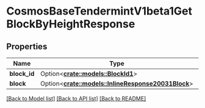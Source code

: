 # CosmosBaseTendermintV1beta1GetBlockByHeightResponse

## Properties

Name | Type | Description | Notes
------------ | ------------- | ------------- | -------------
**block_id** | Option<[**crate::models::BlockId1**](BlockID_1.md)> |  | [optional]
**block** | Option<[**crate::models::InlineResponse20031Block**](inline_response_200_31_block.md)> |  | [optional]

[[Back to Model list]](../README.md#documentation-for-models) [[Back to API list]](../README.md#documentation-for-api-endpoints) [[Back to README]](../README.md)


